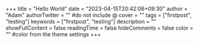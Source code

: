 +++
title = "Hello World"
date = "2023-04-15T20:42:06+09:30"
author = "Adam"
authorTwitter = "" #do not include @
cover = ""
tags = ["firstpost", "testing"]
keywords = ["firstpost", "testing"]
description = ""
showFullContent = false
readingTime = false
hideComments = false
color = "" #color from the theme settings
+++
